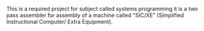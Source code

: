This is a required project for subject called systems programming
it is a two pass assembler for assembly of a machine called "SIC/XE" (Simplified Instructional Computer/ Extra Equipment).
